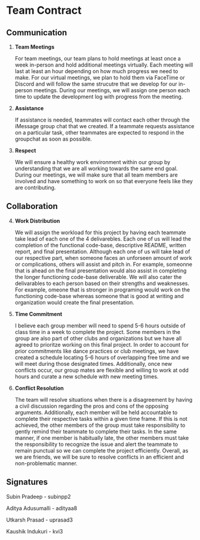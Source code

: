 # Team Contract

## Communication
1. **Team Meetings** 

    For team meetings, our team plans to hold meetings at least once a week in-person and hold additional meetings virtually. Each meeting will last at least an hour depending on how much progress we need to make. For our virtual meetings, we plan to hold them via FaceTime or Discord and will follow the same strucutre that we develop for our in-person meetings. During our meetings, we will assign one person each time to update the development log with progress from the meeting. 

2. **Assistance** 

    If assistance is needed, teammates will contact each other through the iMessage group chat that we created. If a teammate requests assistance on a particular task, other teammates are expected to respond in the groupchat as soon as possible.

3. **Respect** 

    We will ensure a healthy work environment within our group by understanding that we are all working towards the same end goal. During our meetings, we will make sure that all team members are involved and have something to work on so that everyone feels like they are contributing.
    
## Collaboration

4. **Work Distribution** 
    
    We will assign the workload for this project by having each teammate take lead of each one of the 4 delivarebles. Each one of us will lead the completion of the functional code-base, descriptive README, written report, and final presentation. Although each one of us will take lead of our respective part, when someone faces an unforseen amount of work or complications, others will assist and pitch in. For example, someonne that is ahead on the final presentation would also assist in completing the longer functioning code-base deliverable. We will also cater the delivarables to each person based on their strengths and weaknesses. For example, omeone that is stronger in programing would work on the functioning code-base whereas someone that is good at writing and organization would create the final presentation.
    

5. **Time Commitment** 

    I believe each group member will need to spend 5-6 hours outside of class time in a week to complete the project. Some members in the group are also part of other clubs and organizations but we have all agreed to prioritze working on this final project. In order to account for prior commitments like dance practices or club meetings, we have created a schedule locating 5-6 hours of overlapping free time and we will meet during those designated times. Additionally, once new conflicts occur, our group mates are flexible and willing to work at odd hours and curate a new schedule with new meeting times.
    
6. **Conflict Resolution** 
    
    The team will resolve situations when there is a disagreement by having a civil discussion regarding the pros and cons of the opposing arguments. Additionally, each member will be held accountable to complete their respective tasks within a given time frame. If this is not achieved, the other members of the group must take responsibility to gently remind their teammate to complete their tasks. In the same manner, if one member is habitually late, the other members must take the responsibility to recognize the issue and alert the teammate to remain punctual so we can complete the project efficiently. Overall, as we are friends, we will be sure to resolve conflicts in an efficient and non-problematic manner.
    

## Signatures
Subin Pradeep - subinpp2

Aditya Adusumalli - adityaa8

Utkarsh Prasad - uprasad3

Kaushik Indukuri - kvi3
